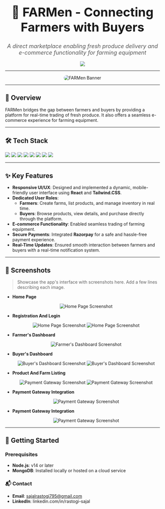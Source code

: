 <div align="center">
  <h1 style="font-size: 40px;">🌾 <b>FARMen</b> - Connecting Farmers with Buyers</h1>
  <p style="font-size: 18px; color: #555;">
    <i>A direct marketplace enabling fresh produce delivery and e-commerce functionality for farming equipment</i>
  </p>
  <a href="https://farmen.vercel.app/" target="_blank">
    <img src="https://img.shields.io/badge/Visit-Live_App-00C853?style=for-the-badge">
  </a>
</div>

---

<div align="center">
  <img src="./src/assets/screens/s (14).png" alt="FARMen Banner" style="border-radius: 15px; max-width: 100%;">
</div>

---

## 🌟 **Overview**
FARMen bridges the gap between farmers and buyers by providing a platform for real-time trading of fresh produce. It also offers a seamless e-commerce experience for farming equipment.

---

## 🛠️ **Tech Stack**
<p>
  <img src="https://img.shields.io/badge/MongoDB-47A248?style=for-the-badge&logo=mongodb&logoColor=white">
  <img src="https://img.shields.io/badge/Express.js-404D59?style=for-the-badge">
  <img src="https://img.shields.io/badge/React-61DAFB?style=for-the-badge&logo=react&logoColor=black">
  <img src="https://img.shields.io/badge/Vite-646CFF?style=for-the-badge&logo=vite&logoColor=white">
  <img src="https://img.shields.io/badge/Node.js-43853D?style=for-the-badge&logo=nodedotjs&logoColor=white">
  <img src="https://img.shields.io/badge/Razorpay-2C2C2C?style=for-the-badge&logo=razorpay&logoColor=white">
  <img src="https://img.shields.io/badge/Tailwind.CSS-06B6D4?style=for-the-badge&logo=tailwindcss&logoColor=white">
  <img src="https://img.shields.io/badge/Vercel-000000?style=for-the-badge&logo=vercel&logoColor=white">
</p>

---

## ✨ **Key Features**
- **Responsive UI/UX**: Designed and implemented a dynamic, mobile-friendly user interface using **React** and **Tailwind.CSS**.
- **Dedicated User Roles**:
  - **Farmers**: Create farms, list products, and manage inventory in real time.
  - **Buyers**: Browse products, view details, and purchase directly through the platform.
- **E-commerce Functionality**: Enabled seamless trading of farming equipment.
- **Secure Payments**: Integrated **Razorpay** for a safe and hassle-free payment experience.
- **Real-Time Updates**: Ensured smooth interaction between farmers and buyers with a real-time notification system.

---

## 📸 **Screenshots**
> Showcase the app's interface with screenshots here. Add a few lines describing each image.

- **Home Page**
  <div align="center">
    <img src="./src/assets/screens/s (8).png" alt="Home Page Screenshot">
  </div>

- **Registration And Login**
  <div align="center">
    <img src="./src/assets/screens/s (2).png" alt="Home Page Screenshot">
    <img src="./src/assets/screens/s (9).png" alt="Home Page Screenshot">
  </div>

- **Farmer's Dashboard**
  <div align="center">
    <img src="./src/assets/screens/s (3).png" alt="Farmer's Dashboard Screenshot">
  </div>

- **Buyer's Dashboard**
  <div align="center">
    <img src="./src/assets/screens/s (11).png" alt="Buyer's Dashboard Screenshot">
    <img src="./src/assets/screens/s (4).png" alt="Buyer's Dashboard Screenshot">
  </div>

- **Product And Farm Listing**
  <div align="center">
    <img src="./src/assets/screens/s (7).png" alt="Payment Gateway Screenshot">
    <img src="./src/assets/screens/s (6).png" alt="Payment Gateway Screenshot">
  </div>

- **Payment Gateway Integration**
  <div align="center">
    <img src="./src/assets/screens/s (12).png" alt="Payment Gateway Screenshot">
  </div>

- **Payment Gateway Integration**
  <div align="center">
    <img src="./src/assets/screens/s (12).png" alt="Payment Gateway Screenshot">
  </div>

---

## 🚀 **Getting Started**

### Prerequisites
- **Node.js**: v14 or later
- **MongoDB**: Installed locally or hosted on a cloud service

### 📬 Contact
- **Email**: sajalrastogi795@gmail.com
- **LinkedIn**: linkedin.com/in/rastogi-sajal